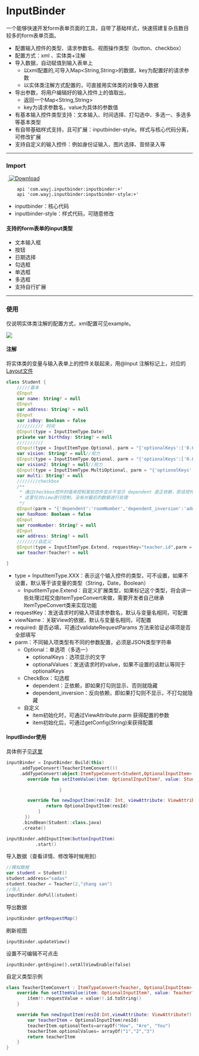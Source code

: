 # InputBinder
一个能够快速开发form表单页面的工具，自带了基础样式，快速搭建复杂且数目较多的form表单页面。

- 配置输入控件的类型、请求参数名、视图操作类型（button、checkbox）
- 配置方式：xml 、实体类+注解
- 导入数据，自动赋值到输入表单上
  - 以xml配置的,可导入Map<String,String>的数据，key为配置好的请求参数
  - 以实体类注解方式配置的，可直接用实体类的对象导入数据
- 导出参数，将用户编辑好的输入控件上的值取出，
  - 返回一个Map<String,String>
  - key为请求参数名，value为具体的参数值
- 有基本输入控件类型支持：文本输入、时间选择、打勾选中、多选一、多选多等基本类型
- 有自带基础样式支持，且可扩展：inputbinder-style。样式与核心代码分离，可修改扩展
- 支持自定义的输入控件：例如身份证输入、图片选择、音频录入等

---------

### Import

 [ ![Download](https://api.bintray.com/packages/wayj/maven/inputbinder/images/download.svg) ](https://bintray.com/wayj/maven/inputbinder/_latestVersion)  

```
    api 'com.wayj.inputbinder:inputbinder:+'
    api 'com.wayj.inputbinder:inputbinder-style:+'
```

* inputbinder：核心代码
* inputbinder-style：样式代码，可随意修改

#### 支持的form表单的input类型

* 文本输入框
* 按钮
* 日期选择
* 勾选框
* 单选框
* 多选框
* 支持自行扩展

---------

### 使用

仅说明实体类注解的配置方式，xml配置可见example。

![](https://github.com/WayJ/InputBinder/blob/master/docs/demo.gif)

#### 注解

将实体类的变量与输入表单上的控件关联起来，用@Input 注解标记上，对应的[Layout文件](https://github.com/WayJ/InputBinder/blob/master/example2/src/main/res/layout/input_xml_activity.xml)

```kotlin
class Student {
	/////基本
    @Input
    var name: String? = null
    @Input 
    var address: String? = null
    @Input
    var isBoy: Boolean = false
    ////////// 时间
    @Input(type = InputItemType.Date)
    private var birthday: String? = null
    ////////// 
    @Input(type = InputItemType.Optional, parm = "{'optionalKeys':['0.6','0.8','1.0']}", requestKey = "vision")
    var vision: String? = null//视力
    @Input(type = InputItemType.Optional, parm = "{'optionalKeys':['0.6','0.8','1.0'],'optionalValues':['6','8','10']}", requestKey = "student.vision2")
    var vision2: String? = null//视力
    @Input(type = InputItemType.MultiOptional, parm = "{'optionalKeys':['语文','数学','英语']}")
    var multi: String? = null
    ////////checkbox
    /**
     * 通过checkbox控件的值来控制某些控件显示不显示 dependent 是正依赖，即该控件和关联控件的显示是一致的，要么都显示，要么都不显示，dependent_inversion则是翻回来只显示一个
     * 这里仅对view进行控制，没有对最后的数据进行处理
     */
    @Input(parm = "{'dependent':'roomNumber','dependent_inversion':'address'}")
    var hasRoom: Boolean = false
    @Input
    var roomNumber: String? = null
    @Input
    var address: String? = null
    ////////自定义
    @Input(type = InputItemType.Extend, requestKey="teacher.id",parm = "{'dicName':'教师名字'}")
    var teacher:Teacher? = null

}
```

* type = InputItemType.XXX：表示这个输入控件的类型，可不设置，如果不设置，默认等于该变量的类型（String，Date，Boolean） 
  * InputItemType.Extend：自定义扩展类型，如果标记这个类型，将会讲一些处理过程交由ItemTypeConvert来做，需要开发者自己继承ItemTypeConvert类来实现功能
* requestKey：发送请求时的输入项请求参数名，默认与变量名相同，可配置
* viewName：关联View的依据，默认与变量名相同，可配置
* required: 是否必填，可通过validateRequestParams 方法来验证必填项是否全部填写
* parm：不同输入项类型有不同的参数配置，必须是JSON类型字符串
  * Optional：单选项（多选一）
    * optionalKeys：选项显示的文字
    * optionalValues：发送请求时的value，如果不设置的话默认等同于optionalKeys
  * CheckBox：勾选框
    * dependent：正依赖，即如果打勾则显示、否则就隐藏
    * dependent_inversion：反向依赖，即如果打勾则不显示，不打勾就隐藏
  * 自定义
    * item初始化时，可通过ViewAttribute.parm 获得配置的参数
    * item初始化后，可通过getConfig(String)来获得配置



#### InputBinder使用

具体例子见[这里](https://github.com/WayJ/InputBinder/blob/master/example2/src/main/java/com/wayj/inputbinder/example2/Input2Activity.kt)

```kotlin
inputBinder = InputBinder.Build(this)
     .addTypeConvert(TeacherItemConvert())
     .addTypeConvert(object:ItemTypeConvert<Student,OptionalInputItem>(){
        override fun setItemValue(item: OptionalInputItem?, value: Student?) {

                    }

        override fun newInputItem(resId: Int, viewAttribute: ViewAttribute?): OptionalInputItem {
               return OptionalInputItem(resId)
            }
       })
      .bindBean(Student::class.java)
      .create()

inputBinder.addInputItem(buttonInputItem)
           .start()
```

导入数据（查看详情、修改等时候用到）

```kotlin
//模拟数据
var student = Student()
student.address="sadas"
student.teacher = Teacher(2,"zhang san")
//导入
inputBinder.doPull(student)
```

导出数据

```java
inputBinder.getRequestMap()
```

刷新视图

```
inputBinder.updateView()
```

设置不可编辑不可点击

```
inputBinder.getEngine().setAllViewEnable(false)
```

自定义类型示例

```kotlin
class TeacherItemConvert : ItemTypeConvert<Teacher, OptionalInputItem>() {
    override fun setItemValue(item: OptionalInputItem?, value: Teacher?) {
        item!!.requestValue = value!!.id.toString()
    }

    override fun newInputItem(resId:Int,viewAttribute: ViewAttribute?): OptionalInputItem {
        var teacherItem = OptionalInputItem(resId)
        teacherItem.optionalTexts=arrayOf("How", "Are", "You")
        teacherItem.optionalValues= arrayOf("1","2","3")
        return teacherItem
    }
}
```








